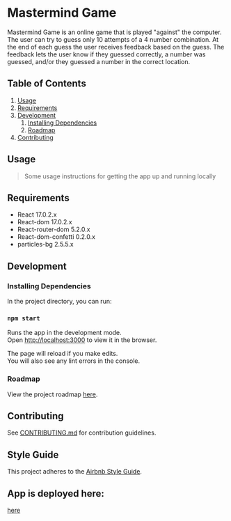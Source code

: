 # Mastermind Game

Mastermind Game is an online game that is played "against" the computer. The user can try to guess only 10 attempts of a 4 number combination. At the end of each guess the user receives feedback based on the guess. The feedback lets the user know if they guessed correctly, a number was guessed, and/or they guessed a number in the correct location.

## Table of Contents

1. [Usage](#Usage)
1. [Requirements](#requirements)
1. [Development](#development)
    1. [Installing Dependencies](#installing-dependencies)
    1. [Roadmap](#roadmap)
1. [Contributing](#contributing)

## Usage

> Some usage instructions for getting the app up and running locally

## Requirements

- React 17.0.2.x
- React-dom 17.0.2.x
- React-router-dom 5.2.0.x
- React-dom-confetti 0.2.0.x
- particles-bg 2.5.5.x

## Development

### Installing Dependencies

In the project directory, you can run:

### `npm start`

Runs the app in the development mode.\
Open [http://localhost:3000](http://localhost:3000) to view it in the browser.

The page will reload if you make edits.\
You will also see any lint errors in the console.

### Roadmap

View the project roadmap [here](https://github.com/Jaylene-s/Mastermind-Game/projects/1).

## Contributing

See [CONTRIBUTING.md](CONTRIBUTING.md) for contribution guidelines.

## Style Guide

This project adheres to the [Airbnb Style Guide](https://github.com/airbnb/javascript).

## App is deployed here: 
[here](https://mastermind-game-app.netlify.app/)